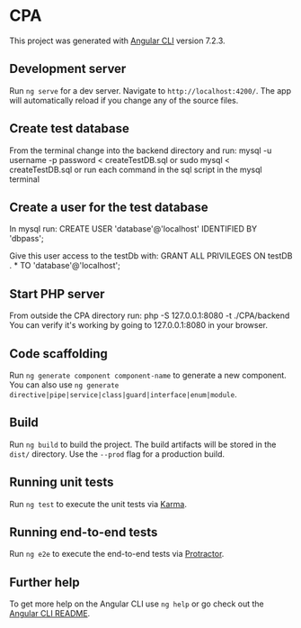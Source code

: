 # CPA

This project was generated with [Angular CLI](https://github.com/angular/angular-cli) version 7.2.3.

## Development server

Run `ng serve` for a dev server. Navigate to `http://localhost:4200/`. The app will automatically reload if you change any of the source files.

## Create test database
From the terminal change into the backend directory and run:
mysql -u username -p password < createTestDB.sql
or
sudo mysql < createTestDB.sql
or
run each command in the sql script in the mysql terminal

## Create a user for the test database
In mysql run:
CREATE USER 'database'@'localhost' IDENTIFIED BY 'dbpass';

Give this user access to the testDb with:
GRANT ALL PRIVILEGES ON testDB . * TO 'database'@'localhost';

## Start PHP server
From outside the CPA directory run:
php -S 127.0.0.1:8080 -t ./CPA/backend
You can verify it's working by going to 127.0.0.1:8080 in your browser.

## Code scaffolding

Run `ng generate component component-name` to generate a new component. You can also use `ng generate directive|pipe|service|class|guard|interface|enum|module`.

## Build

Run `ng build` to build the project. The build artifacts will be stored in the `dist/` directory. Use the `--prod` flag for a production build.

## Running unit tests

Run `ng test` to execute the unit tests via [Karma](https://karma-runner.github.io).

## Running end-to-end tests

Run `ng e2e` to execute the end-to-end tests via [Protractor](http://www.protractortest.org/).

## Further help

To get more help on the Angular CLI use `ng help` or go check out the [Angular CLI README](https://github.com/angular/angular-cli/blob/master/README.md).

